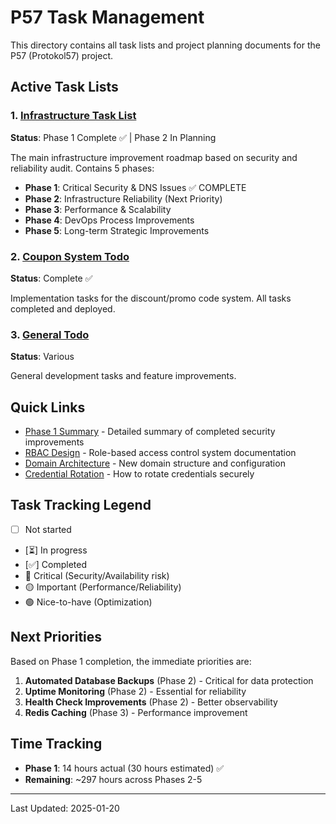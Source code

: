 # P57 Task Management

This directory contains all task lists and project planning documents for the P57 (Protokol57) project.

## Active Task Lists

### 1. [Infrastructure Task List](./infrastructure-tasklist.md)
**Status**: Phase 1 Complete ✅ | Phase 2 In Planning

The main infrastructure improvement roadmap based on security and reliability audit. Contains 5 phases:
- **Phase 1**: Critical Security & DNS Issues ✅ COMPLETE
- **Phase 2**: Infrastructure Reliability (Next Priority)
- **Phase 3**: Performance & Scalability
- **Phase 4**: DevOps Process Improvements
- **Phase 5**: Long-term Strategic Improvements

### 2. [Coupon System Todo](./coupon-system-todo.md)
**Status**: Complete ✅

Implementation tasks for the discount/promo code system. All tasks completed and deployed.

### 3. [General Todo](./todo.md)
**Status**: Various

General development tasks and feature improvements.

## Quick Links

- [Phase 1 Summary](../docs/PHASE1_SUMMARY.md) - Detailed summary of completed security improvements
- [RBAC Design](../docs/RBAC_DESIGN.md) - Role-based access control system documentation
- [Domain Architecture](../docs/DOMAIN_ARCHITECTURE.md) - New domain structure and configuration
- [Credential Rotation](../docs/CREDENTIAL_ROTATION.md) - How to rotate credentials securely

## Task Tracking Legend

- [ ] Not started
- [⏳] In progress  
- [✅] Completed
- 🔴 Critical (Security/Availability risk)
- 🟡 Important (Performance/Reliability)
- 🟢 Nice-to-have (Optimization)

## Next Priorities

Based on Phase 1 completion, the immediate priorities are:

1. **Automated Database Backups** (Phase 2) - Critical for data protection
2. **Uptime Monitoring** (Phase 2) - Essential for reliability
3. **Health Check Improvements** (Phase 2) - Better observability
4. **Redis Caching** (Phase 3) - Performance improvement

## Time Tracking

- **Phase 1**: 14 hours actual (30 hours estimated) ✅
- **Remaining**: ~297 hours across Phases 2-5

---

Last Updated: 2025-01-20